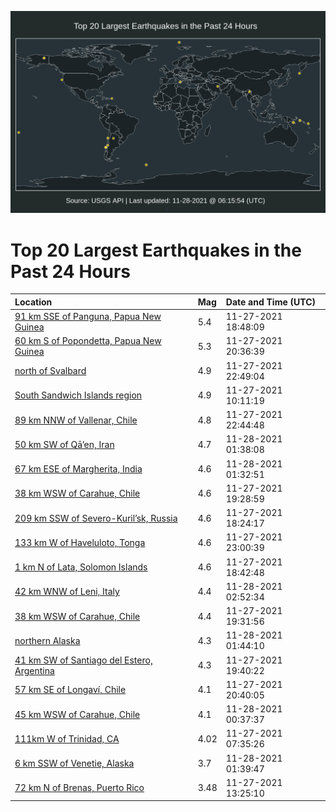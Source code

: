 ![Map](./map.png)

# Top 20 Largest Earthquakes in the Past 24 Hours

| Location | Mag | Date and Time (UTC) |
|:---|:---|:---|
| [91 km SSE of Panguna, Papua New Guinea](https://earthquake.usgs.gov/earthquakes/eventpage/us7000fxj5) | 5.4 | 11-27-2021 18:48:09 |
| [60 km S of Popondetta, Papua New Guinea](https://earthquake.usgs.gov/earthquakes/eventpage/us7000fxjx) | 5.3 | 11-27-2021 20:36:39 |
| [north of Svalbard](https://earthquake.usgs.gov/earthquakes/eventpage/us7000fxkf) | 4.9 | 11-27-2021 22:49:04 |
| [South Sandwich Islands region](https://earthquake.usgs.gov/earthquakes/eventpage/us7000fxgp) | 4.9 | 11-27-2021 10:11:19 |
| [89 km NNW of Vallenar, Chile](https://earthquake.usgs.gov/earthquakes/eventpage/us7000fxkd) | 4.8 | 11-27-2021 22:44:48 |
| [50 km SW of Qā’en, Iran](https://earthquake.usgs.gov/earthquakes/eventpage/us7000fxlh) | 4.7 | 11-28-2021 01:38:08 |
| [67 km ESE of Margherita, India](https://earthquake.usgs.gov/earthquakes/eventpage/us7000fxlf) | 4.6 | 11-28-2021 01:32:51 |
| [38 km WSW of Carahue, Chile](https://earthquake.usgs.gov/earthquakes/eventpage/us7000fxji) | 4.6 | 11-27-2021 19:28:59 |
| [209 km SSW of Severo-Kuril’sk, Russia](https://earthquake.usgs.gov/earthquakes/eventpage/us7000fxj6) | 4.6 | 11-27-2021 18:24:17 |
| [133 km W of Haveluloto, Tonga](https://earthquake.usgs.gov/earthquakes/eventpage/us7000fxki) | 4.6 | 11-27-2021 23:00:39 |
| [1 km N of Lata, Solomon Islands](https://earthquake.usgs.gov/earthquakes/eventpage/us7000fxjb) | 4.6 | 11-27-2021 18:42:48 |
| [42 km WNW of Leni, Italy](https://earthquake.usgs.gov/earthquakes/eventpage/us7000fxly) | 4.4 | 11-28-2021 02:52:34 |
| [38 km WSW of Carahue, Chile](https://earthquake.usgs.gov/earthquakes/eventpage/us7000fxjr) | 4.4 | 11-27-2021 19:31:56 |
| [northern Alaska](https://earthquake.usgs.gov/earthquakes/eventpage/ak021f93a45y) | 4.3 | 11-28-2021 01:44:10 |
| [41 km SW of Santiago del Estero, Argentina](https://earthquake.usgs.gov/earthquakes/eventpage/us7000fxjk) | 4.3 | 11-27-2021 19:40:22 |
| [57 km SE of Longaví, Chile](https://earthquake.usgs.gov/earthquakes/eventpage/us7000fxjw) | 4.1 | 11-27-2021 20:40:05 |
| [45 km WSW of Carahue, Chile](https://earthquake.usgs.gov/earthquakes/eventpage/us7000fxl3) | 4.1 | 11-28-2021 00:37:37 |
| [111km W of Trinidad, CA](https://earthquake.usgs.gov/earthquakes/eventpage/nc73658540) | 4.02 | 11-27-2021 07:35:26 |
| [6 km SSW of Venetie, Alaska](https://earthquake.usgs.gov/earthquakes/eventpage/ak021f939474) | 3.7 | 11-28-2021 01:39:47 |
| [72 km N of Brenas, Puerto Rico](https://earthquake.usgs.gov/earthquakes/eventpage/pr2021331004) | 3.48 | 11-27-2021 13:25:10 |
